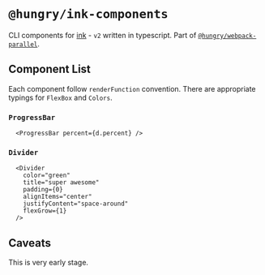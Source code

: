 # `@hungry/ink-components`

CLI components for [ink](https://github.com/vadimdemedes/ink) - `v2` written in typescript.
Part of [`@hungry/webpack-parallel`](https://github.com/hungry-consulting/webpack-parallel).

## Component List
Each component follow `renderFunction` convention. 
There are appropriate typings for `FlexBox` and `Colors`.

### `ProgressBar`
```
  <ProgressBar percent={d.percent} />
```

### `Divider`
```
  <Divider
    color="green"
    title="super awesome"
    padding={0}
    alignItems="center"
    justifyContent="space-around"
    flexGrow={1}
  />
```

## Caveats
This is very early stage.
